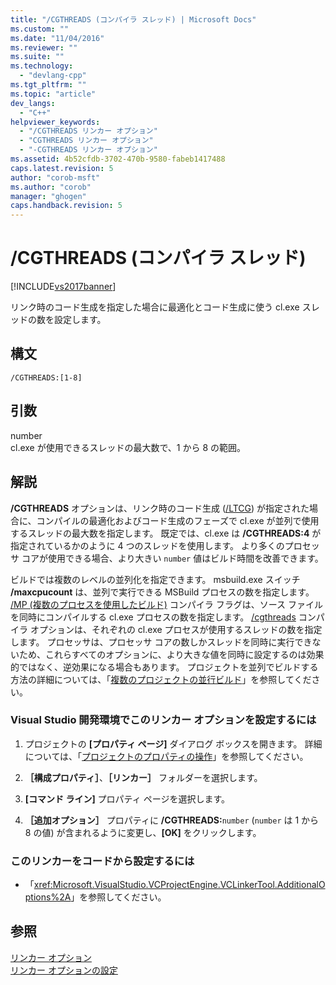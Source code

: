 ```yaml
---
title: "/CGTHREADS (コンパイラ スレッド) | Microsoft Docs"
ms.custom: ""
ms.date: "11/04/2016"
ms.reviewer: ""
ms.suite: ""
ms.technology: 
  - "devlang-cpp"
ms.tgt_pltfrm: ""
ms.topic: "article"
dev_langs: 
  - "C++"
helpviewer_keywords: 
  - "/CGTHREADS リンカー オプション"
  - "CGTHREADS リンカー オプション"
  - "-CGTHREADS リンカー オプション"
ms.assetid: 4b52cfdb-3702-470b-9580-fabeb1417488
caps.latest.revision: 5
author: "corob-msft"
ms.author: "corob"
manager: "ghogen"
caps.handback.revision: 5
---
```

# /CGTHREADS (コンパイラ スレッド)
[!INCLUDE[vs2017banner](../../assembler/inline/includes/vs2017banner.md)]

リンク時のコード生成を指定した場合に最適化とコード生成に使う cl.exe スレッドの数を設定します。  
  
## 構文  
  
```  
/CGTHREADS:[1-8]  
```  
  
## 引数  
 number  
 cl.exe が使用できるスレッドの最大数で、1 から 8 の範囲。  
  
## 解説  
 **\/CGTHREADS** オプションは、リンク時のコード生成 \([\/LTCG](../../build/reference/ltcg-link-time-code-generation.md)\) が指定された場合に、コンパイルの最適化およびコード生成のフェーズで cl.exe が並列で使用するスレッドの最大数を指定します。  既定では、cl.exe は **\/CGTHREADS:4** が指定されているかのように 4 つのスレッドを使用します。  より多くのプロセッサ コアが使用できる場合、より大きい `number` 値はビルド時間を改善できます。  
  
 ビルドでは複数のレベルの並列化を指定できます。  msbuild.exe スイッチ **\/maxcpucount** は、並列で実行できる MSBuild プロセスの数を指定します。  [\/MP \(複数のプロセスを使用したビルド\)](../../build/reference/mp-build-with-multiple-processes.md) コンパイラ フラグは、ソース ファイルを同時にコンパイルする cl.exe プロセスの数を指定します。  [\/cgthreads](../../build/reference/cgthreads-code-generation-threads.md) コンパイラ オプションは、それぞれの cl.exe プロセスが使用するスレッドの数を指定します。  プロセッサは、プロセッサ コアの数しかスレッドを同時に実行できないため、これらすべてのオプションに、より大きな値を同時に設定するのは効果的ではなく、逆効果になる場合もあります。  プロジェクトを並列でビルドする方法の詳細については、「[複数のプロジェクトの並行ビルド](../Topic/Building%20Multiple%20Projects%20in%20Parallel%20with%20MSBuild.md)」を参照してください。  
  
### Visual Studio 開発環境でこのリンカー オプションを設定するには  
  
1.  プロジェクトの **\[プロパティ ページ\]** ダイアログ ボックスを開きます。  詳細については、「[プロジェクトのプロパティの操作](../../ide/working-with-project-properties.md)」を参照してください。  
  
2.  **［構成プロパティ］**、**［リンカー］** フォルダーを選択します。  
  
3.  **\[コマンド ライン\]** プロパティ ページを選択します。  
  
4.  **［追加オプション］** プロパティに **\/CGTHREADS:**`number` \(`number` は 1 から 8 の値\) が含まれるように変更し、**\[OK\]** をクリックします。  
  
### このリンカーをコードから設定するには  
  
-   「<xref:Microsoft.VisualStudio.VCProjectEngine.VCLinkerTool.AdditionalOptions%2A>」を参照してください。  
  
## 参照  
 [リンカー オプション](../../build/reference/linker-options.md)   
 [リンカー オプションの設定](../../build/reference/setting-linker-options.md)